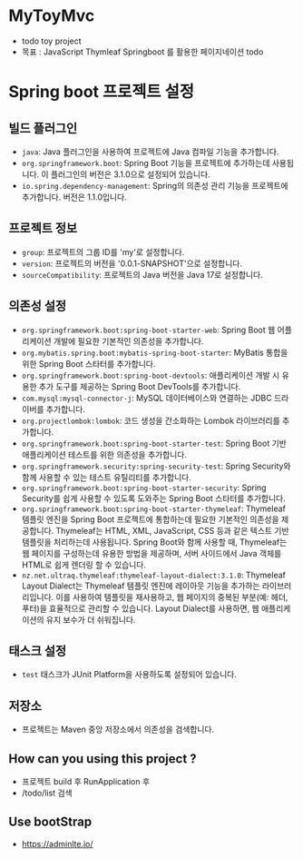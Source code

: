 # MyToyMvc 
- todo toy project 
- 목표 : JavaScript Thymleaf Springboot 를 활용한 페이지네이션 todo 

# Spring boot 프로젝트 설정

## 빌드 플러그인
- `java`: Java 플러그인을 사용하여 프로젝트에 Java 컴파일 기능을 추가합니다.
- `org.springframework.boot`: Spring Boot 기능을 프로젝트에 추가하는데 사용됩니다. 이 플러그인의 버전은 3.1.0으로 설정되어 있습니다.
- `io.spring.dependency-management`: Spring의 의존성 관리 기능을 프로젝트에 추가합니다. 버전은 1.1.0입니다.

## 프로젝트 정보
- `group`: 프로젝트의 그룹 ID를 'my'로 설정합니다.
- `version`: 프로젝트의 버전을 '0.0.1-SNAPSHOT'으로 설정합니다.
- `sourceCompatibility`: 프로젝트의 Java 버전을 Java 17로 설정합니다.

## 의존성 설정
- `org.springframework.boot:spring-boot-starter-web`: Spring Boot 웹 어플리케이션 개발에 필요한 기본적인 의존성을 추가합니다.
- `org.mybatis.spring.boot:mybatis-spring-boot-starter`: MyBatis 통합을 위한 Spring Boot 스타터를 추가합니다.
- `org.springframework.boot:spring-boot-devtools`: 애플리케이션 개발 시 유용한 추가 도구를 제공하는 Spring Boot DevTools를 추가합니다.
- `com.mysql:mysql-connector-j`: MySQL 데이터베이스와 연결하는 JDBC 드라이버를 추가합니다.
- `org.projectlombok:lombok`: 코드 생성을 간소화하는 Lombok 라이브러리를 추가합니다.
- `org.springframework.boot:spring-boot-starter-test`: Spring Boot 기반 애플리케이션 테스트를 위한 의존성을 추가합니다.
- `org.springframework.security:spring-security-test`: Spring Security와 함께 사용할 수 있는 테스트 유틸리티를 추가합니다.
- `org.springframework.boot:spring-boot-starter-security`: Spring Security를 쉽게 사용할 수 있도록 도와주는 Spring Boot 스타터를 추가합니다.
- `org.springframework.boot:spring-boot-starter-thymeleaf`: Thymeleaf 템플릿 엔진을 Spring Boot 프로젝트에 통합하는데 필요한 기본적인 의존성을 제공합니다. Thymeleaf는 HTML, XML, JavaScript, CSS 등과 같은 텍스트 기반 템플릿을 처리하는데 사용됩니다. Spring Boot와 함께 사용할 때, Thymeleaf는 웹 페이지를 구성하는데 유용한 방법을 제공하며, 서버 사이드에서 Java 객체를 HTML로 쉽게 렌더링 할 수 있습니다.
- `nz.net.ultraq.thymeleaf:thymeleaf-layout-dialect:3.1.0`: Thymeleaf Layout Dialect는 Thymeleaf 템플릿 엔진에 레이아웃 기능을 추가하는 라이브러리입니다. 이를 사용하여 템플릿을 재사용하고, 웹 페이지의 중복된 부분(예: 헤더, 푸터)을 효율적으로 관리할 수 있습니다. Layout Dialect를 사용하면, 웹 애플리케이션의 유지 보수가 더 쉬워집니다.

## 태스크 설정
- `test` 태스크가 JUnit Platform을 사용하도록 설정되어 있습니다.

## 저장소
- 프로젝트는 Maven 중앙 저장소에서 의존성을 검색합니다.

## How can you using this project ? 
- 프로젝트 build 후 RunApplication 후
- /todo/list 검색 

## Use bootStrap 
- https://adminlte.io/
